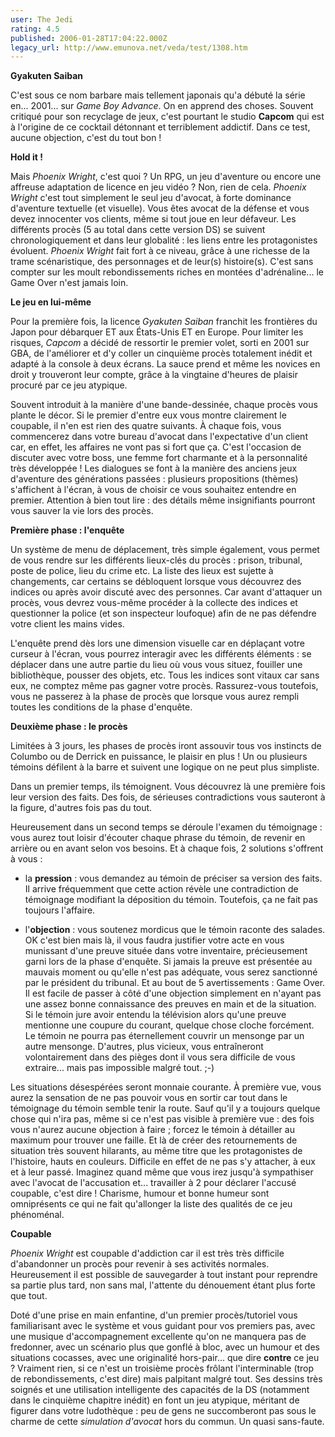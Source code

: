 ```yaml
---
user: The Jedi
rating: 4.5
published: 2006-01-28T17:04:22.000Z
legacy_url: http://www.emunova.net/veda/test/1308.htm
---
```

**Gyakuten Saiban**  

C'est sous ce nom barbare mais tellement japonais qu'a débuté la série en... 2001... sur _Game Boy Advance_. On en apprend des choses. Souvent critiqué pour son recyclage de jeux, c'est pourtant le studio **Capcom** qui est à l'origine de ce cocktail détonnant et terriblement addictif. Dans ce test, aucune objection, c'est du tout bon !  

  

**Hold it !**  

Mais _Phoenix Wright_, c'est quoi ? Un RPG, un jeu d'aventure ou encore une affreuse adaptation de licence en jeu vidéo ? Non, rien de cela. _Phoenix Wright_ c'est tout simplement le seul jeu d'avocat, à forte dominance d'aventure textuelle (et visuelle). Vous êtes avocat de la défense et vous devez innocenter vos clients, même si tout joue en leur défaveur. Les différents procès (5 au total dans cette version DS) se suivent chronologiquement et dans leur globalité : les liens entre les protagonistes évoluent. _Phoenix Wright_ fait fort à ce niveau, grâce à une richesse de la trame scénaristique, des personnages et de leur(s) histoire(s). C'est sans compter sur les moult rebondissements riches en montées d'adrénaline... le Game Over n'est jamais loin.  

  

**Le jeu en lui-même**  

Pour la première fois, la licence _Gyakuten Saiban_ franchit les frontières du Japon pour débarquer ET aux États-Unis ET en Europe. Pour limiter les risques, _Capcom_ a décidé de ressortir le premier volet, sorti en 2001 sur GBA, de l'améliorer et d'y coller un cinquième procès totalement inédit et adapté à la console à deux écrans. La sauce prend et même les novices en droit y trouveront leur compte, grâce à la vingtaine d'heures de plaisir procuré par ce jeu atypique.  

  

Souvent introduit à la manière d'une bande-dessinée, chaque procès vous plante le décor. Si le premier d'entre eux vous montre clairement le coupable, il n'en est rien des quatre suivants. À chaque fois, vous commencerez dans votre bureau d'avocat dans l'expectative d'un client car, en effet, les affaires ne vont pas si fort que ça. C'est l'occasion de discuter avec votre boss, une femme fort charmante et à la personnalité très développée ! Les dialogues se font à la manière des anciens jeux d'aventure des générations passées : plusieurs propositions (thèmes) s'affichent à l'écran, à vous de choisir ce vous souhaitez entendre en premier. Attention à bien tout lire : des détails même insignifiants pourront vous sauver la vie lors des procès.  

  

**Première phase : l'enquête**  

Un système de menu de déplacement, très simple également, vous permet de vous rendre sur les différents lieux-clés du procès : prison, tribunal, poste de police, lieu du crime etc. La liste des lieux est sujette à changements, car certains se débloquent lorsque vous découvrez des indices ou après avoir discuté avec des personnes. Car avant d'attaquer un procès, vous devrez vous-même procéder à la collecte des indices et questionner la police (et son inspecteur loufoque) afin de ne pas défendre votre client les mains vides.  

  

L'enquête prend dès lors une dimension visuelle car en déplaçant votre curseur à l'écran, vous pourrez interagir avec les différents éléments : se déplacer dans une autre partie du lieu où vous vous situez, fouiller une bibliothèque, pousser des objets, etc. Tous les indices sont vitaux car sans eux, ne comptez même pas gagner votre procès. Rassurez-vous toutefois, vous ne passerez à la phase de procès que lorsque vous aurez rempli toutes les conditions de la phase d'enquête.  

  

**Deuxième phase : le procès**  

Limitées à 3 jours, les phases de procès iront assouvir tous vos instincts de Columbo ou de Derrick en puissance, le plaisir en plus ! Un ou plusieurs témoins défilent à la barre et suivent une logique on ne peut plus simpliste.  

Dans un premier temps, ils témoignent. Vous découvrez là une première fois leur version des faits. Des fois, de sérieuses contradictions vous sauteront à la figure, d'autres fois pas du tout.  

  

Heureusement dans un second temps se déroule l'examen du témoignage : vous aurez tout loisir d'écouter chaque phrase du témoin, de revenir en arrière ou en avant selon vos besoins. Et à chaque fois, 2 solutions s'offrent à vous :  

- la **pression** : vous demandez au témoin de préciser sa version des faits. Il arrive fréquemment que cette action révèle une contradiction de témoignage modifiant la déposition du témoin. Toutefois, ça ne fait pas toujours l'affaire.  

- l'**objection** : vous soutenez mordicus que le témoin raconte des salades. OK c'est bien mais là, il vous faudra justifier votre acte en vous munissant d'une preuve située dans votre inventaire, précieusement garni lors de la phase d'enquête. Si jamais la preuve est présentée au mauvais moment ou qu'elle n'est pas adéquate, vous serez sanctionné par le président du tribunal. Et au bout de 5 avertissements : Game Over. Il est facile de passer à côté d'une objection simplement en n'ayant pas une assez bonne connaissance des preuves en main et de la situation. Si le témoin jure avoir entendu la télévision alors qu'une preuve mentionne une coupure du courant, quelque chose cloche forcément. Le témoin ne pourra pas éternellement couvrir un mensonge par un autre mensonge. D'autres, plus vicieux, vous entraîneront volontairement dans des pièges dont il vous sera difficile de vous extraire... mais pas impossible malgré tout. ;-)  

  

Les situations désespérées seront monnaie courante. À première vue, vous aurez la sensation de ne pas pouvoir vous en sortir car tout dans le témoignage du témoin semble tenir la route. Sauf qu'il y a toujours quelque chose qui n'ira pas, même si ce n'est pas visible à première vue : des fois vous n'aurez aucune objection à faire ; forcez le témoin à détailler au maximum pour trouver une faille. Et là de créer des retournements de situation très souvent hilarants, au même titre que les protagonistes de l'histoire, hauts en couleurs. Difficile en effet de ne pas s'y attacher, à eux et à leur passé. Imaginez quand même que vous irez jusqu'à sympathiser avec l'avocat de l'accusation et... travailler à 2 pour déclarer l'accusé coupable, c'est dire ! Charisme, humour et bonne humeur sont omniprésents ce qui ne fait qu'allonger la liste des qualités de ce jeu phénoménal.  

  

**Coupable**  

_Phoenix Wright_ est coupable d'addiction car il est très très difficile d'abandonner un procès pour revenir à ses activités normales. Heureusement il est possible de sauvegarder à tout instant pour reprendre sa partie plus tard, non sans mal, l'attente du dénouement étant plus forte que tout.  

Doté d'une prise en main enfantine, d'un premier procès/tutoriel vous familiarisant avec le système et vous guidant pour vos premiers pas, avec une musique d'accompagnement excellente qu'on ne manquera pas de fredonner, avec un scénario plus que gonflé à bloc, avec un humour et des situations cocasses, avec une originalité hors-pair... que dire **contre** ce jeu ? Vraiment rien, si ce n'est un troisième procès frôlant l'interminable (trop de rebondissements, c'est dire) mais palpitant malgré tout. Ses dessins très soignés et une utilisation intelligente des capacités de la DS (notamment dans le cinquième chapitre inédit) en font un jeu atypique, méritant de figurer dans votre ludothèque : peu de gens ne succomberont pas sous le charme de cette _simulation d'avocat_ hors du commun. Un quasi sans-faute.